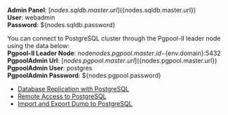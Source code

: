 **Admin Panel**: [${nodes.sqldb.master.url}](${nodes.sqldb.master.url})  
**User**: webadmin  
**Password**: ${nodes.sqldb.password}  

You can connect to PostgreSQL cluster through the Pgpool-II leader node using the data below:    
**Pgpool-II Leader Node**: node${nodes.pgpool.master.id}-${env.domain}:5432
**PgpoolAdmin Url**: [${nodes.pgpool.master.url}](${nodes.pgpool.master.url})  
**PgpoolAdmin User**: postgres  
**PgpoolAdmin Password**: ${nodes.pgpool.password}  

* [Database Replication with PostgreSQL](https://docs.jelastic.com/postgresql-database-replication/)
* [Remote Access to PostgreSQL](https://docs.jelastic.com/remote-access-postgres/)
* [Import and Export Dump to PostgreSQL](https://docs.jelastic.com/dump-postgres/)
